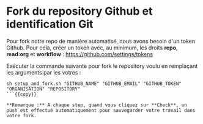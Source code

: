 # Fork du repository Github et identification Git

Pour fork notre repo de manière automatisé, nous avons besoin d'un token Github.
Pour cela, créer un token avec, au minimum, les droits **repo**, **read:org** et **workflow** :  https://github.com/settings/tokens

Exécuter la commande suivante pour fork le repository voulu en remplaçant les arguments par les votres :
```
sh setup_and_fork.sh "GITHUB_NAME" "GITHUB_EMAIL" "GITHUB_TOKEN" "ORGANISATION" "REPOSITORY"
```{{copy}}

**Remarque :** A chaque step, quand vous cliquez sur **Check**, un push est effectué automatiquement pour sauvegarder votre travail dans votre fork.